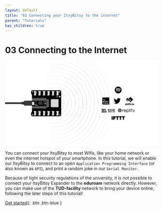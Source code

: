 ```yaml
---
layout: default
title: "03 Connecting your ItsyBitsy to the internet"
parent: "Tutorials"
has_children: true
---
```



# 03 Connecting to the Internet

![Cover image showing an ItsyBitsy Expander and online services](assets/tutorial3-cover.jpg)

You can connect your ItsyBitsy to most Wifis, like your home network or even the internet hotspot of your smartphone.
In this tutorial, we will enable our ItsyBitsy to connect to an open `Application Programming Interface` (or also known as `API`), and print a random joke in our `Serial Monitor`.

Because of tight security regulations of the university, it is not possible to connect your ItsyBitsy Expander to the **eduroam** network directly. However, you can make use of the **TUD-facility** network to bring your device online, following the later steps of this tutorial!

[Get started](step-1.md){: .btn .btn-blue }
